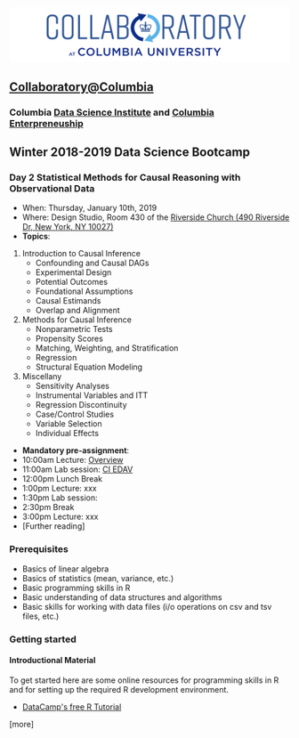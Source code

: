 ![collaboratory logo](../../Misc-files/collaboratory2.png)

## [Collaboratory@Columbia](http://collaboratory.columbia.edu/)
### Columbia [Data Science Institute](http://datascience.columbia.edu/) and [Columbia Enterpreneuship](http://entrepreneurship.columbia.edu/)
## Winter 2018-2019 Data Science Bootcamp
### Day 2 Statistical Methods for Causal Reasoning with Observational Data

- When: Thursday, January 10th, 2019
- Where: Design Studio, Room 430 of the [Riverside Church (490 Riverside Dr, New York, NY 10027)](https://www.google.com/maps/dir//40.8112215,-73.963428/@40.8113575,-73.9638732,19z/data=!4m2!4m1!3e3)
- **Topics**:

1. Introduction to Causal Inference
    - Confounding and Causal DAGs
    - Experimental Design
    - Potential Outcomes
    - Foundational Assumptions
    - Causal Estimands
    - Overlap and Alignment
2. Methods for Causal Inference
    - Nonparametric Tests
    - Propensity Scores
    - Matching, Weighting, and Stratification
    - Regression
    - Structural Equation Modeling
3. Miscellany
    - Sensitivity Analyses
    - Instrumental Variables and ITT
    - Regression Discontinuity
    - Case/Control Studies
    - Variable Selection
    - Individual Effects

- **Mandatory pre-assignment**:
- 10:00am Lecture: [Overview](bootcamp_01.pdf)
- 11:00am Lab session: [CI EDAV](lab_01.md)
- 12:00pm Lunch Break
- 1:00pm Lecture: xxx
- 1:30pm Lab session: 
- 2:30pm Break
- 3:00pm Lecture: xxx
- [Further reading]

### Prerequisites
 
+ Basics of linear algebra
+ Basics of statistics (mean, variance, etc.)
+ Basic programming skills in R
+ Basic understanding of data structures and algorithms
+ Basic skills for working with data files (i/o operations on csv and tsv files, etc.)

### Getting started

#### Introductional Material

To get started here are some online resources for programming skills in R and for setting up the required R development environment.

+ [DataCamp's free R Tutorial](https://www.datacamp.com/courses/free-introduction-to-r)

[more]
